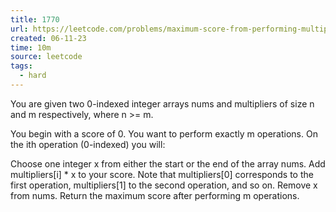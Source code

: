 ```yaml
---
title: 1770
url: https://leetcode.com/problems/maximum-score-from-performing-multiplication-operations/description/
created: 06-11-23
time: 10m
source: leetcode
tags:
  - hard
---
```


You are given two 0-indexed integer arrays nums and multipliers of size n and m respectively, where n >= m.

You begin with a score of 0. You want to perform exactly m operations. On the ith operation (0-indexed) you will:

Choose one integer x from either the start or the end of the array nums.
Add multipliers[i] \* x to your score.
Note that multipliers[0] corresponds to the first operation, multipliers[1] to the second operation, and so on.
Remove x from nums.
Return the maximum score after performing m operations.
